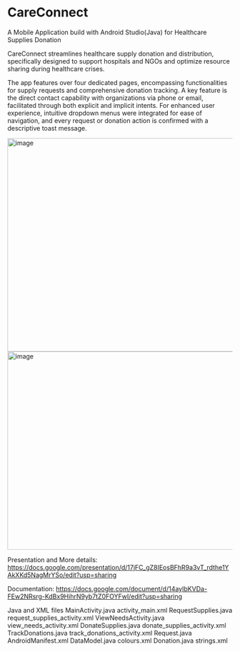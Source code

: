 # CareConnect
A Mobile Application build with Android Studio(Java) for Healthcare Supplies Donation

CareConnect streamlines healthcare supply donation and distribution, specifically designed to support hospitals and NGOs and optimize resource sharing during healthcare crises.

The app features over four dedicated pages, encompassing functionalities for supply requests and comprehensive donation tracking. A key feature is the direct contact capability with organizations via phone or email, facilitated through both explicit and implicit intents. For enhanced user experience, intuitive dropdown menus were integrated for ease of navigation, and every request or donation action is confirmed with a descriptive toast message.

<img width="1008" height="478" alt="image" src="https://github.com/user-attachments/assets/f83b840b-f0d5-4d24-a3fc-d55ff0c73ef6" />
<img width="1035" height="444" alt="image" src="https://github.com/user-attachments/assets/66ac711e-a079-4006-892a-93353279370a" />

Presentation and More details: https://docs.google.com/presentation/d/17jFC_gZ8IEosBFhR9a3vT_rdthe1YAkXKd5NagMrYSo/edit?usp=sharing

Documentation: https://docs.google.com/document/d/14ayIbKVDa-FEw2NRsrg-KdBx9HihrN9yb7tZ0FOYFwI/edit?usp=sharing


Java and XML files
MainActivity.java
activity_main.xml
RequestSupplies.java
request_supplies_activity.xml
ViewNeedsActivity.java
view_needs_activity.xml
DonateSupplies.java
donate_supplies_activity.xml
TrackDonations.java
track_donations_activity.xml
Request.java
AndroidManifest.xml
DataModel.java
colours.xml
Donation.java
strings.xml




